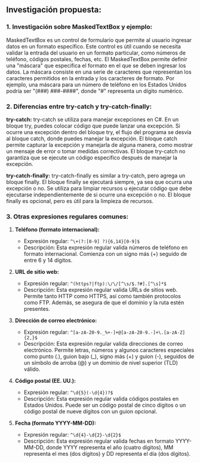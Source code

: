 ## Investigación propuesta:

### 1. Investigación sobre MaskedTextBox y ejemplo:

MaskedTextBox es un control de formulario que permite al usuario ingresar datos en un formato específico. Este control es útil cuando se necesita validar la entrada del usuario en un formato particular, como números de teléfono, códigos postales, fechas, etc.
El MaskedTextBox permite definir una "máscara" que especifica el formato en el que se deben ingresar los datos. La máscara consiste en una serie de caracteres que representan los caracteres permitidos en la entrada y los caracteres de formato. Por ejemplo, una máscara para un número de teléfono en los Estados Unidos podría ser "(###) ###-####", donde "#" representa un dígito numérico.

### 2. Diferencias entre try-catch y try-catch-finally:

**try-catch:**
try-catch se utiliza para manejar excepciones en C#. En un bloque try, puedes colocar código que puede lanzar una excepción. Si ocurre una excepción dentro del bloque try, el flujo del programa se desvía al bloque catch, donde puedes manejar la excepción.
El bloque catch permite capturar la excepción y manejarla de alguna manera, como mostrar un mensaje de error o tomar medidas correctivas.
El bloque try-catch no garantiza que se ejecute un código específico después de manejar la excepción.

**try-catch-finally:**
try-catch-finally es similar a try-catch, pero agrega un bloque finally. El bloque finally se ejecutará siempre, ya sea que ocurra una excepción o no. Se utiliza para limpiar recursos u ejecutar código que debe ejecutarse independientemente de si ocurre una excepción o no.
El bloque finally es opcional, pero es útil para la limpieza de recursos.

### 3. Otras expresiones regulares comunes:

1. **Teléfono (formato internacional):**
   - Expresión regular: `^\+(?:[0-9] ?){6,14}[0-9]$`
   - Descripción: Esta expresión regular valida números de teléfono en formato internacional. Comienza con un signo más (+) seguido de entre 6 y 14 dígitos.

2. **URL de sitio web:**
   - Expresión regular: `^(https?|ftp):\/\/[^\s/$.?#].[^\s]*$`
   - Descripción: Esta expresión regular valida URLs de sitios web. Permite tanto HTTP como HTTPS, así como también protocolos como FTP. Además, se asegura de que el dominio y la ruta estén presentes.

3. **Dirección de correo electrónico:**
   - Expresión regular: `^[a-zA-Z0-9._%+-]+@[a-zA-Z0-9.-]+\.[a-zA-Z]{2,}$`
   - Descripción: Esta expresión regular valida direcciones de correo electrónico. Permite letras, números y algunos caracteres especiales como punto (.), guion bajo (_), signo más (+) y guion (-), seguidos de un símbolo de arroba (@) y un dominio de nivel superior (TLD) válido.

4. **Código postal (EE. UU.):**
   - Expresión regular: `^\d{5}(-\d{4})?$`
   - Descripción: Esta expresión regular valida códigos postales en Estados Unidos. Puede ser un código postal de cinco dígitos o un código postal de nueve dígitos con un guion opcional.

5. **Fecha (formato YYYY-MM-DD):**
   - Expresión regular: `^\d{4}-\d{2}-\d{2}$`
   - Descripción: Esta expresión regular valida fechas en formato YYYY-MM-DD, donde YYYY representa el año (cuatro dígitos), MM representa el mes (dos dígitos) y DD representa el día (dos dígitos).
